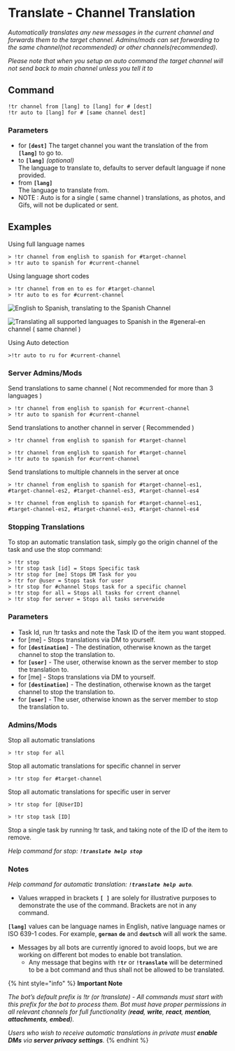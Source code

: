 # Translate - Channel Translation

_Automatically translates any new messages in the current channel and forwards them to the target channel. Admins/mods can set forwarding to the same channel(not recommended) or other channels(recommended)._

_Please note that when you setup an auto command the target channel will not send back to main channel unless you tell it to_

## Command <a href="#command" id="command"></a>

```
!tr channel from [lang] to [lang] for # [dest]
!tr auto to [lang] for # [same channel dest]
```

### Parameters

* for **`[dest]`** The target channel you want the translation of the from **`[lang]`** to go to.
* to **`[lang]`** _(optional)_\
  &#x20;The language to translate to, defaults to server default language if none provided.
* from **`[lang]`**\
  &#x20;The language to translate from.
* NOTE : Auto is for a single ( same channel ) translations, as photos, and Gifs, will not be duplicated or sent.



## Examples <a href="#examples" id="examples"></a>

Using full language names

```
> !tr channel from english to spanish for #target-channel
> !tr auto to spanish for #current-channel
```

Using language short codes

```
> !tr channel from en to es for #target-channel
> !tr auto to es for #current-channel
```

![English to Spanish, translating to the Spanish Channel](../.gitbook/assets/IMG\_20211222\_230640.jpg)

![Translating all supported languages to Spanish in the #general-en channel ( same channel )](../.gitbook/assets/IMG\_20211222\_230849.jpg)

Using Auto detection

```
>!tr auto to ru for #current-channel
```

### Server Admins/Mods <a href="#server-adminsmods" id="server-adminsmods"></a>

Send translations to same channel ( Not recommended for more than 3 languages )

```
> !tr channel from english to spanish for #current-channel
> !tr auto to spanish for #current-channel
```

Send translations to another channel in server ( Recommended )

```
> !tr channel from english to spanish for #target-channel
```

```
> !tr channel from english to spanish for #target-channel
> !tr auto to spanish for #current-channel
```

Send translations to multiple channels in the server at once

```
> !tr channel from english to spanish for #target-channel-es1, #target-channel-es2, #target-channel-es3, #target-channel-es4
```

```
> !tr channel from english to spanish for #target-channel-es1, #target-channel-es2, #target-channel-es3, #target-channel-es4
```

### Stopping Translations <a href="#stopping-translations" id="stopping-translations"></a>

To stop an automatic translation task, simply go the origin channel of the task and use the stop command:

```
> !tr stop
> !tr stop task [id] = Stops Specific task
> !tr stop for [me] Stops DM Task for you
> !tr for @user = Stops task for user
> !tr stop for #channel Stops task for a specific channel
> !tr stop for all = Stops all tasks for crrent channel
> !tr stop for server = Stops all tasks serverwide
```



### Parameters

* Task Id, run !tr tasks and note the Task ID of the item you want stopped.
* for \[me] - Stops translations via DM to yourself.
* for **`[destination]`** - The destination, otherwise known as the target channel to stop the translation to.
* for **`[user]`** - The user, otherwise known as the server member to stop the translation to.
* for \[me] - Stops translations via DM to yourself.
* for **`[destination]`** - The destination, otherwise known as the target channel to stop the translation to.
* for **`[user]`** - The user, otherwise known as the server member to stop the translation to.

### Admins/Mods <a href="#adminsmods" id="adminsmods"></a>

Stop all automatic translations

```
> !tr stop for all
```

Stop all automatic translations for specific channel in server

```
> !tr stop for #target-channel
```

Stop all automatic translations for specific user in server

```
> !tr stop for [@UserID]
```



```
> !tr stop task [ID]
```

Stop a single task by running !tr task, and taking note of the ID of the item to remove.

_Help command for stop: **`!translate help stop`**_

### Notes <a href="#notes" id="notes"></a>

_Help command for automatic translation: **`!translate help auto`**._

* Values wrapped in brackets **`[ ]`** are solely for illustrative purposes to demonstrate the use of the command. Brackets are not in any command.

**`[lang]`** values can be language names in English, native language names or ISO 639-1 codes. For example, **`german`** **`de`** and **`deutsch`** will all work the same.

* Messages by all bots are currently ignored to avoid loops, but we are working on different bot modes to enable bot translation.
  * Any message that begins with **`!tr`** or **`!translate`** will be determined to be a bot command and thus shall not be allowed to be translated.

{% hint style="info" %}
**Important Note**

_The bot’s default prefix is !tr (or !translate) - All commands must start with this prefix for the bot to process them. Bot must have proper permissions in all relevant channels for full functionality (**read**, **write**, **react**, **mention**, **attachments**, **embed**)._

_Users who wish to receive automatic translations in private must **enable DMs** via **server privacy settings**._
{% endhint %}
